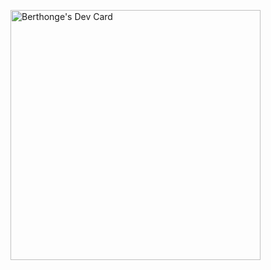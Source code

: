 <a href="https://app.daily.dev/Berthonge21"><img src="https://api.daily.dev/devcards/32748bfc8b334b5484ea7b3258c1216c.png?r=9ok" width="400" alt="Berthonge's Dev Card"/></a>
